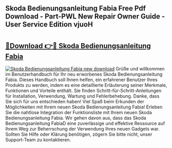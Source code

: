 ## Skoda Bedienungsanleitung Fabia Free Pdf Download - Part-PWL New Repair Owner Guide - User Service Edition vjuoH

# <h2><a href="http://df5gpb1.blite.top/?on=Skoda+Bedienungsanleitung+Fabia">🔗Download 👉🔴 Skoda Bedienungsanleitung Fabia</a></h2>

[![Skoda Bedienungsanleitung Fabia new download](https://i.imgur.com/lujVjoI.png)](http://df5gpb1.blite.top/?on=Skoda+Bedienungsanleitung+Fabia)
Grüße und willkommen im Benutzerhandbuch für Ihr neu erworbenes Skoda Bedienungsanleitung Fabia. Dieses Handbuch soll Ihnen helfen, ein erfahrener Benutzer Ihres Produkts zu werden, indem es eine detaillierte Erläuterung seiner Merkmale, Funktionen und Vorteile enthält. Sie finden Schritt-für-Schritt-Anleitungen für Installation, Verwendung, Wartung und Fehlerbehebung. Danke, dass Sie sich für uns entschieden haben! Viel Spaß beim Erkunden der Möglichkeiten mit Ihrem neuen Skoda Bedienungsanleitung Fabia! Erleben Sie die nahtlose Integration der Funktionsliste mit Ihrem neuen Skoda Bedienungsanleitung Fabia. Wir gehen davon aus, dass das Skoda Bedienungsanleitung FabiaD eine zuverlässige und effektive Ressource auf Ihrem Weg zur Beherrschung der Verwendung Ihres neuen Gadgets war. Sollten Sie Hilfe oder Klärung benötigen, zögern Sie bitte nicht, unser Support-Team zu kontaktieren.
